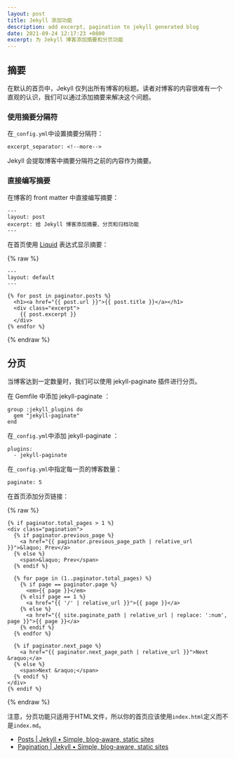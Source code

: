 ```yaml
---
layout: post
title: Jekyll 添加功能
description: add excerpt, pagination to jekyll generated blog
date: 2021-09-24 12:17:23 +0800
excerpt: 为 Jekyll 博客添加摘要和分页功能
---
```


## 摘要

在默认的首页中，Jekyll 仅列出所有博客的标题。读者对博客的内容很难有一个直观的认识，我们可以通过添加摘要来解决这个问题。

### 使用摘要分隔符

在`_config.yml`中设置摘要分隔符：

`excerpt_separator: <!--more-->`

Jekyll 会提取博客中摘要分隔符之前的内容作为摘要。

### 直接编写摘要

在博客的 front matter 中直接编写摘要：

```
---
layout: post
excerpt: 给 Jekyll 博客添加摘要、分页和归档功能
---
```

在首页使用 [Liquid](https://shopify.github.io/liquid/) 表达式显示摘要：

{% raw %}
```
---
layout: default
---

{% for post in paginator.posts %}
  <h1><a href="{{ post.url }}">{{ post.title }}</a></h1>
  <div class="excerpt">
    {{ post.excerpt }}
  </div>
{% endfor %}
```
{% endraw %}

## 分页

当博客达到一定数量时，我们可以使用 jekyll-paginate 插件进行分页。

在 Gemfile 中添加 jekyll-paginate ：

```
group :jekyll_plugins do
  gem "jekyll-paginate"
end
```

在`_config.yml`中添加 jekyll-paginate ：

```
plugins:
  - jekyll-paginate
```

在`_config.yml`中指定每一页的博客数量：

`paginate: 5`

在首页添加分页链接：

{% raw %}
```
{% if paginator.total_pages > 1 %}
<div class="pagination">
  {% if paginator.previous_page %}
    <a href="{{ paginator.previous_page_path | relative_url }}">&laquo; Prev</a>
  {% else %}
    <span>&laquo; Prev</span>
  {% endif %}

  {% for page in (1..paginator.total_pages) %}
    {% if page == paginator.page %}
      <em>{{ page }}</em>
    {% elsif page == 1 %}
      <a href="{{ '/' | relative_url }}">{{ page }}</a>
    {% else %}
      <a href="{{ site.paginate_path | relative_url | replace: ':num', page }}">{{ page }}</a>
    {% endif %}
  {% endfor %}

  {% if paginator.next_page %}
    <a href="{{ paginator.next_page_path | relative_url }}">Next &raquo;</a>
  {% else %}
    <span>Next &raquo;</span>
  {% endif %}
</div>
{% endif %}
```
{% endraw %}

注意，分页功能只适用于HTML文件，所以你的首页应该使用`index.html`定义而不是`index.md`。

- [Posts \| Jekyll • Simple, blog-aware, static sites](https://jekyllrb.com/docs/posts/#post-excerpts)
- [Pagination \| Jekyll • Simple, blog-aware, static sites](https://jekyllrb.com/docs/pagination/)
